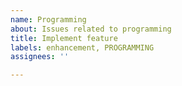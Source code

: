 ```yaml
---
name: Programming
about: Issues related to programming
title: Implement feature
labels: enhancement, PROGRAMMING
assignees: ''

---
```



